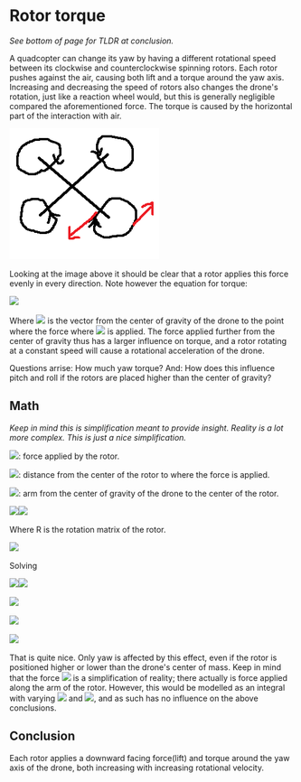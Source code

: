 # Rotor torque
*See bottom of page for TLDR at conclusion.*

A quadcopter can change its yaw by having a different rotational speed between its clockwise and counterclockwise spinning rotors. Each rotor pushes against the air, causing both lift and a torque around the yaw axis. Increasing and decreasing the speed of rotors also changes the drone's rotation, just like a reaction wheel would, but this is generally negligible compared the aforementioned force. The torque is caused by the horizontal part of the interaction with air.

![](yaw.png)

Looking at the image above it should be clear that a rotor applies this force evenly in every direction. Note however the equation for torque:

![](https://render.githubusercontent.com/render/math?math=\color{%23666}%20\large%20\underrightarrow{\tau}=\underrightarrow{r}\times%20\underrightarrow{F})

Where ![](https://render.githubusercontent.com/render/math?math=\color{%23666}%20%20\underrightarrow{r}) is the vector from the center of gravity of the drone to the point where the force where ![](https://render.githubusercontent.com/render/math?math=\color{%23666}%20%20\underrightarrow{F}) is applied. The force applied further from the center of gravity thus has a larger influence on torque, and a rotor rotating at a constant speed will cause a rotational acceleration of the drone.

Questions arrise: How much yaw torque? And: How does this influence pitch and roll if the rotors are placed higher than the center of gravity?

## Math
*Keep in mind this is simplification meant to provide insight. Reality is a lot more complex. This is just a nice simplification.*

![](https://render.githubusercontent.com/render/math?math=\color{%23666}%20F): force applied by the rotor.

![](https://render.githubusercontent.com/render/math?math=\color{%23666}%20r): distance from the center of the rotor to where the force is applied.

![](https://render.githubusercontent.com/render/math?math=\color{%23666}%20\underrightarrow{a}): arm from the center of gravity of the drone to the center of the rotor.

![](https://render.githubusercontent.com/render/math?math=\color{%23666}\large\underrightarrow{\tau}=\displaystyle\int_0^{2\pi}(\underrightarrow{a}%2BR(\theta)\begin{pmatrix}r%5C%5C0%5C%5C0\end{pmatrix})\times)![](https://render.githubusercontent.com/render/math?math=\color{%23666}\large(R(\theta)\begin{pmatrix}0%5C%5C0%5C%5CF\end{pmatrix})\delta\theta)

Where R is the rotation matrix of the rotor.

![](https://render.githubusercontent.com/render/math?math=\color{%23666}%20%20R(\theta)=\begin{pmatrix}\cos(\theta)%260%26\sin{\theta}%5C%5C0%261%260%5C%5C-\sin(\theta)%260%26\cos(\theta)\end{pmatrix})

Solving

![](https://render.githubusercontent.com/render/math?math=\color{%23666}\large\underrightarrow{\tau}=\displaystyle\int_0^{2\pi}\begin{pmatrix}\underrightarrow{a}_x%2Br\cos(\theta)%5C%5C\underrightarrow{a}_y%5C%5C\underrightarrow{a}_z-r\sin(\theta)\end{pmatrix}\times)![](https://render.githubusercontent.com/render/math?math=\color{%23666}\large\begin{pmatrix}F\sin(\theta)%5C%5C0%5C%5CF\cos(\theta)\end{pmatrix}\delta\theta)

![](https://render.githubusercontent.com/render/math?math=\color{%23666}\large\underrightarrow{\tau}=\displaystyle\int_0^{2\pi}\begin{pmatrix}F\underrightarrow{a}_y\cos(\theta)%5C%5CF(\underrightarrow{a}_z-r\sin(\theta))\sin(\theta)-F(\underrightarrow{a}_x%2Br\cos(\theta))\cos(\theta)%5C%5C-F\underrightarrow{a}_y\sin(\theta)\end{pmatrix}\delta\theta)

![](https://render.githubusercontent.com/render/math?math=\color{%23666}\large\underrightarrow{\tau}=F\displaystyle\int_0^{2\pi}\begin{pmatrix}\underrightarrow{a}_y\cos(\theta)%5C%5C\underrightarrow{a}_z\sin(\theta)-\underrightarrow{a}_x\cos(\theta)-r%5C%5C-\underrightarrow{a}_y\sin(\theta)\end{pmatrix}\delta\theta)

![](https://render.githubusercontent.com/render/math?math=\color{%23666}\large\underrightarrow{\tau}=\begin{pmatrix}0%5C%5C-2\pi%20rF%5C%5C0\end{pmatrix}\delta\theta)

That is quite nice. Only yaw is affected by this effect, even if the rotor is positioned higher or lower than the drone's center of mass. Keep in mind that the force ![](https://render.githubusercontent.com/render/math?math=\color{%23666}\underrightarrow{\F}) is a simplification of reality; there actually is force applied along the arm of the rotor. However, this would be modelled as an integral with varying ![](https://render.githubusercontent.com/render/math?math=\color{%23666}r) and ![](https://render.githubusercontent.com/render/math?math=\color{%23666}F), and as such has no influence on the above conclusions.

## Conclusion
Each rotor applies a downward facing force(lift) and torque around the yaw axis of the drone, both increasing with increasing rotational velocity.
